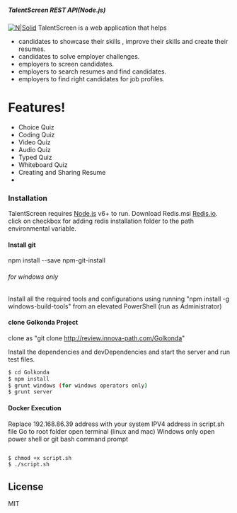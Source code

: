 ##### TalentScreen REST API(Node.js)
[![N|Solid](https://talentscreen.io/assets/logos/ts-logo-beta.svg)](https://nodesource.com/products/nsolid)
TalentScreen is a web application that helps
  - candidates to showcase their skills , improve their skills and create their resumes.
  - candidates to solve employer challenges.
  - employers to screen candidates.
  - employers to search resumes and find candidates.
  - employers to find right candidates for job profiles.
  
# Features!
- Choice Quiz
- Coding Quiz
- Video Quiz
- Audio Quiz
- Typed Quiz
- Whiteboard Quiz
- Creating and Sharing Resume 
- 
### Installation

TalentScreen requires [Node.js](https://nodejs.org/en/download/) v6+ to run.
Download Redis.msi   [Redis.io](https://github.com/MicrosoftArchive/redis/releases).
click on checkbox for adding redis installation folder to the path environmental variable.

#### Install git
npm install --save npm-git-install

###### for windows only
 Install all the required tools and configurations using running "npm install -g windows-build-tools" from an elevated PowerShell (run as Administrator)
 
#### clone Golkonda Project
 clone as "git clone http://review.innova-path.com/Golkonda"
 
Install the dependencies and devDependencies and start the server and run test files.

```sh
$ cd Golkonda
$ npm install 
$ grunt windows (for windows operators only)
$ grunt server
```

#### Docker Execution
Replace 192.168.86.39 address with your system IPV4 address in script.sh file
 Go to root folder open terminal (linux and mac)
 Windows only
 open power shell or git bash command prompt
 
```sh

$ chmod +x script.sh
$ ./script.sh

```

License
----
MIT
